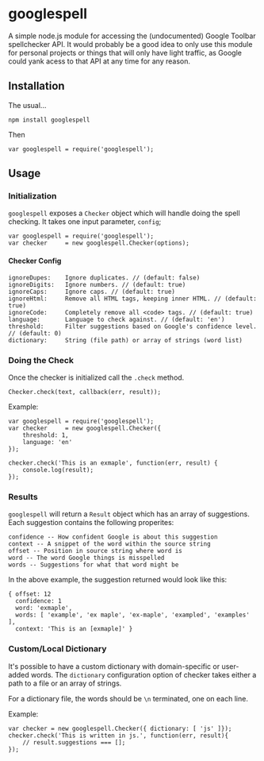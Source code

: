 
googlespell
===========

A simple node.js module for accessing the (undocumented) Google Toolbar spellchecker API.  It would probably be a good idea to only use this module for personal projects or things that will only have light traffic, as Google could yank acess to that API at any time for any reason.

Installation
------------

The usual...

    npm install googlespell

Then

    var googlespell = require('googlespell');

Usage
-----

### Initialization

`googlespell` exposes a `Checker` object which will handle doing the spell checking.  It takes one input parameter, `config`;

    var googlespell = require('googlespell');
    var checker     = new googlespell.Checker(options);

#### Checker Config

    ignoreDupes:    Ignore duplicates. // (default: false)
    ignoreDigits:   Ignore numbers. // (default: true)
    ignoreCaps:     Ignore caps. // (default: true)
    ignoreHtml:     Remove all HTML tags, keeping inner HTML. // (default: true)
    ignoreCode:     Completely remove all <code> tags. // (default: true)
    language:       Language to check against. // (default: 'en')
    threshold:      Filter suggestions based on Google's confidence level. // (default: 0)
    dictionary:     String (file path) or array of strings (word list)

### Doing the Check

Once the checker is initialized call the `.check` method.

    Checker.check(text, callback(err, result));

Example:

    var googlespell = require('googlespell');
    var checker     = new googlespell.Checker({
        threshold: 1,
        language: 'en'
    });

    checker.check('This is an exmaple', function(err, result) {
        console.log(result);
    });

### Results
`googlespell` will return a `Result` object which has an array of suggestions.  Each suggestion contains the following properites:

    confidence -- How confident Google is about this suggestion
    context -- A snippet of the word within the source string
    offset -- Position in source string where word is
    word -- The word Google things is misspelled
    words -- Suggestions for what that word might be

In the above example, the suggestion returned would look like this:

    { offset: 12
      confidence: 1
      word: 'exmaple',
      words: [ 'example', 'ex maple', 'ex-maple', 'exampled', 'examples' ],
      context: 'This is an [exmaple]' }

### Custom/Local Dictionary

It's possible to have a custom dictionary with domain-specific or user-added words.  The `dictionary` configuration option of checker takes either a path to a file or an array of strings.

For a dictionary file, the words should be `\n` terminated, one on each line.

Example:

    var checker = new googlespell.Checker({ dictionary: [ 'js' ]});
    checker.check('This is written in js.', function(err, result){
        // result.suggestions === [];
    });

